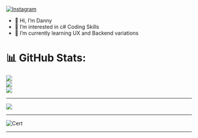 [![Instagram](https://img.shields.io/badge/Instagram-%23E4405F.svg?logo=Instagram&logoColor=white)](https://instagram.com/ydh_embedded) 

- 👋 Hi, I’m Danny
- 👀 I’m interested in c# Coding Skills 
- 🌱 I’m currently learning UX and Backend variations


# 📊 GitHub Stats:
![](https://github-readme-stats.vercel.app/api?username=ydh-embedded&theme=dark&hide_border=false&include_all_commits=true&count_private=false)<br/>
![](https://github-readme-streak-stats.herokuapp.com/?user=ydh-embedded&theme=dark&hide_border=false)<br/>
![](https://github-readme-stats.vercel.app/api/top-langs/?username=ydh-embedded&theme=dark&hide_border=false&include_all_commits=true&count_private=false&layout=compact)

---
[![](https://visitcount.itsvg.in/api?id=ydh-embedded&icon=0&color=0)](https://visitcount.itsvg.in)

<!-- Proudly created with GPRM ( https://gprm.itsvg.in ) -->



____________


  ![Cert](./Index---Navigation/JPEG/cert.jpg)




____________
